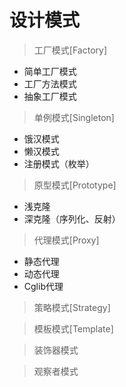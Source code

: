 # 设计模式

>工厂模式[Factory]
* 简单工厂模式
* 工厂方法模式
* 抽象工厂模式

>单例模式[Singleton]
* 饿汉模式
* 懒汉模式
* 注册模式（枚举）

>原型模式[Prototype]
* 浅克隆
* 深克隆（序列化、反射）

>代理模式[Proxy]
* 静态代理
* 动态代理
* Cglib代理

>策略模式[Strategy]

>模板模式[Template]

>装饰器模式

>观察者模式
